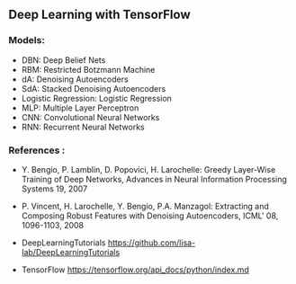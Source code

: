 ## Deep Learning with TensorFlow
### Models:
  - DBN: Deep Belief Nets
  - RBM: Restricted Botzmann Machine
  - dA: Denoising Autoencoders
  - SdA: Stacked Denoising Autoencoders
  - Logistic Regression: Logistic Regression
  - MLP: Multiple Layer Perceptron
  - CNN: Convolutional Neural Networks
  - RNN: Recurrent Neural Networks

### References :
  - Y. Bengio, P. Lamblin, D. Popovici, H. Larochelle: Greedy Layer-Wise Training of Deep Networks, Advances in Neural Information Processing Systems 19, 2007

  - P. Vincent, H. Larochelle, Y. Bengio, P.A. Manzagol: Extracting and Composing Robust Features with Denoising Autoencoders, ICML' 08, 1096-1103, 2008

  - DeepLearningTutorials
  https://github.com/lisa-lab/DeepLearningTutorials

  - TensorFlow
  https://tensorflow.org/api_docs/python/index.md
